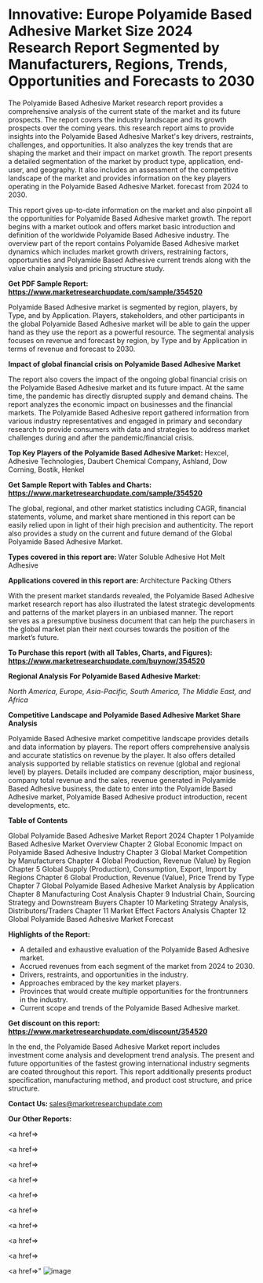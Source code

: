 # Innovative: Europe Polyamide Based Adhesive Market Size 2024 Research Report Segmented by Manufacturers, Regions, Trends, Opportunities and Forecasts to 2030

The Polyamide Based Adhesive Market research report provides a comprehensive analysis of the current state of the market and its future prospects. The report covers the industry landscape and its growth prospects over the coming years. this research report aims to provide insights into the Polyamide Based Adhesive Market's key drivers, restraints, challenges, and opportunities. It also analyzes the key trends that are shaping the market and their impact on market growth. The report presents a detailed segmentation of the market by product type, application, end-user, and geography. It also includes an assessment of the competitive landscape of the market and provides information on the key players operating in the Polyamide Based Adhesive Market. forecast from 2024 to 2030.

This report gives up-to-date information on the market and also pinpoint all the opportunities for Polyamide Based Adhesive market growth. The report begins with a market outlook and offers market basic introduction and definition of the worldwide Polyamide Based Adhesive industry. The overview part of the report contains Polyamide Based Adhesive market dynamics which includes market growth drivers, restraining factors, opportunities and Polyamide Based Adhesive current trends along with the value chain analysis and pricing structure study.

<strong><b>Get PDF Sample Report: <a href=https://www.marketresearchupdate.com/sample/354520>https://www.marketresearchupdate.com/sample/354520</a></b></strong>

Polyamide Based Adhesive market is segmented by region, players, by Type, and by Application. Players, stakeholders, and other participants in the global Polyamide Based Adhesive market will be able to gain the upper hand as they use the report as a powerful resource. The segmental analysis focuses on revenue and forecast by region, by Type and by Application in terms of revenue and forecast to 2030.

<strong><b>Impact of global financial crisis on Polyamide Based Adhesive Market</b></strong>

The report also covers the impact of the ongoing global financial crisis on the Polyamide Based Adhesive market and its future impact. At the same time, the pandemic has directly disrupted supply and demand chains. The report analyzes the economic impact on businesses and the financial markets. The Polyamide Based Adhesive report gathered information from various industry representatives and engaged in primary and secondary research to provide consumers with data and strategies to address market challenges during and after the pandemic/financial crisis.

<strong><b>Top Key Players of the Polyamide Based Adhesive Market:
</b></strong>Hexcel, Adhesive Technologies, Daubert Chemical Company, Ashland, Dow Corning, Bostik, Henkel<strong><b>
</b></strong>

<strong><b>Get Sample Report with Tables and Charts: <a href=https://www.marketresearchupdate.com/sample/354520>https://www.marketresearchupdate.com/sample/354520</a></b></strong>

The global, regional, and other market statistics including CAGR, financial statements, volume, and market share mentioned in this report can be easily relied upon in light of their high precision and authenticity. The report also provides a study on the current and future demand of the Global Polyamide Based Adhesive Market.

<strong><b>Types covered in this report are:
</b></strong>Water Soluble Adhesive
Hot Melt Adhesive<strong><b>
</b></strong>

<strong><b>Applications covered in this report are:
</b></strong>Architecture
Packing
Others<strong><b>
</b></strong>

With the present market standards revealed, the Polyamide Based Adhesive market research report has also illustrated the latest strategic developments and patterns of the market players in an unbiased manner. The report serves as a presumptive business document that can help the purchasers in the global market plan their next courses towards the position of the market’s future.

<strong><b>To Purchase this report (with all Tables, Charts, and Figures): <a href=https://www.marketresearchupdate.com/buynow/354520>https://www.marketresearchupdate.com/buynow/354520</a></b></strong>

<strong><b>Regional Analysis For Polyamide Based Adhesive Market:</b></strong>

<em><i>North America, Europe, Asia-Pacific, South America, The Middle East, and Africa</i></em>

<strong><b>Competitive Landscape and Polyamide Based Adhesive Market Share Analysis</b></strong>

Polyamide Based Adhesive market competitive landscape provides details and data information by players. The report offers comprehensive analysis and accurate statistics on revenue by the player. It also offers detailed analysis supported by reliable statistics on revenue (global and regional level) by players. Details included are company description, major business, company total revenue and the sales, revenue generated in Polyamide Based Adhesive business, the date to enter into the Polyamide Based Adhesive market, Polyamide Based Adhesive product introduction, recent developments, etc.

<strong><b>Table of Contents</b></strong>

Global Polyamide Based Adhesive Market Report 2024
Chapter 1 Polyamide Based Adhesive Market Overview
Chapter 2 Global Economic Impact on Polyamide Based Adhesive Industry
Chapter 3 Global Market Competition by Manufacturers
Chapter 4 Global Production, Revenue (Value) by Region
Chapter 5 Global Supply (Production), Consumption, Export, Import by Regions
Chapter 6 Global Production, Revenue (Value), Price Trend by Type
Chapter 7 Global Polyamide Based Adhesive Market Analysis by Application
Chapter 8 Manufacturing Cost Analysis
Chapter 9 Industrial Chain, Sourcing Strategy and Downstream Buyers
Chapter 10 Marketing Strategy Analysis, Distributors/Traders
Chapter 11 Market Effect Factors Analysis
Chapter 12 Global Polyamide Based Adhesive Market Forecast

<strong><b>Highlights of the Report:</b></strong>

- A detailed and exhaustive evaluation of the Polyamide Based Adhesive market.
- Accrued revenues from each segment of the market from 2024 to 2030.
- Drivers, restraints, and opportunities in the industry.
- Approaches embraced by the key market players.
- Provinces that would create multiple opportunities for the frontrunners in the industry.
- Current scope and trends of the Polyamide Based Adhesive market.

<strong><b>Get discount on this report: <a href=https://www.marketresearchupdate.com/discount/354520>https://www.marketresearchupdate.com/discount/354520</a></b></strong>

In the end, the Polyamide Based Adhesive Market report includes investment come analysis and development trend analysis. The present and future opportunities of the fastest growing international industry segments are coated throughout this report. This report additionally presents product specification, manufacturing method, and product cost structure, and price structure.

<strong><b>Contact Us:
</b></strong>sales@marketresearchupdate.com

<strong>Our Other Reports:</strong>

<a href=></a>

<a href=></a>

<a href=></a>

<a href=></a>

<a href=></a>

<a href=></a>

<a href=></a>

<a href=></a>

<a href=></a>

<a href=></a>"
![image](https://github.com/Gayatrikarjule/Market-Analysis-360/assets/97346546/99f4d83c-db3d-4a53-908c-4f36c4af7b8b)

